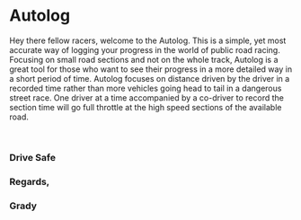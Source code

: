# Autolog

Hey there fellow racers, welcome to the Autolog. This is a simple, yet most accurate way of logging your progress in the world of public road racing. Focusing on small road sections and not on the whole track, Autolog is a great tool for those who want to see their progress in a more detailed way in a short period of time. Autolog focuses on distance driven by the driver in a recorded time rather than more vehicles going head to tail in a dangerous street race. One driver at a time accompanied by a co-driver to record the section time will go full throttle at the high speed sections of the available road.

<br />

### Drive Safe

### Regards,

### Grady
